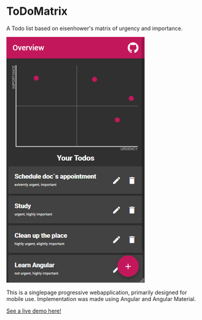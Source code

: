 # ToDoMatrix

A Todo list based on eisenhower's matrix of urgency and importance.

![Screenshot of the Todo app](sample-screenshot.png?raw=true "Title")

This is a singlepage progressive webapplication, primarily designed for mobile use.
Implementation was made using Angular and Angular Material.

[See a live demo here!](https://oliverzeidler.com)